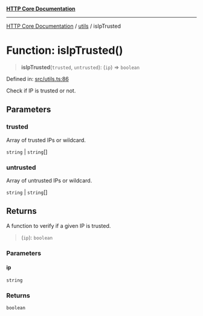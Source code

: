 [**HTTP Core Documentation**](../../README.md)

***

[HTTP Core Documentation](../../README.md) / [utils](../README.md) / isIpTrusted

# Function: isIpTrusted()

> **isIpTrusted**(`trusted`, `untrusted`): (`ip`) => `boolean`

Defined in: [src/utils.ts:86](https://github.com/stonemjs/http-core/blob/6577700bdede2420a5df45a338635c35547070ea/src/utils.ts#L86)

Check if IP is trusted or not.

## Parameters

### trusted

Array of trusted IPs or wildcard.

`string` | `string`[]

### untrusted

Array of untrusted IPs or wildcard.

`string` | `string`[]

## Returns

A function to verify if a given IP is trusted.

> (`ip`): `boolean`

### Parameters

#### ip

`string`

### Returns

`boolean`
